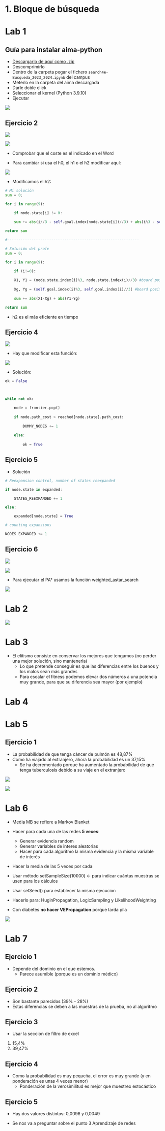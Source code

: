 # 1. Bloque de búsqueda

# Lab 1

## Guía para instalar aima-python

- [Descargarlo de aquí como .zip](https://github.com/aimacode/aima-python)
- Descomprimirlo
- Dentro de la carpeta pegar el fichero `search4e-Busqueda_2023_2024.ipynb` del campus
- Meterlo en la carpeta del aima descargada
- Darle doble click
- Seleccionar el kernel (Python 3.9.10)
- Ejecutar

![](./img/Pasted%20image%2020230920165329.png)

## Ejercicio 2

![](./img/Pasted%20image%2020230920165026.png)

![](./img/Pasted%20image%2020230920165055.png)

- Comprobar que el coste es el indicado en el Word

- Para cambiar si usa el h0, el h1 o el h2 modificar aquí:

![](./img/Pasted%20image%2020230920165644.png)

- Modificamos el h2:

````python
# Mi solución
sum = 0;

for i in range(9):

	if node.state[i] != 0:
	
	sum += abs(i//3 - self.goal.index(node.state[i])//3) + abs(i%3 - self.goal.index(node.state[i])%3)

return sum

#------------------------------------------------------------

# Solución del profe
sum = 0;

for i in range(9):

	if (i!=0):
	
	X1, Y1 = (node.state.index(i)%3, node.state.index(i)//3) #board positions of the i tilde in node.state
	
	Xg, Yg = (self.goal.index(i)%3, self.goal.index(i)//3) #board positions of the i tilde in goal.state
	
	sum += abs(X1-Xg) + abs(Y1-Yg)

return sum
````

- h2 es el más eficiente en tiempo

## Ejercicio 4

![](./img/Pasted%20image%2020230920173558.png)

- Hay que modificar esta función:

![](./img/Pasted%20image%2020230920172003.png)

- Solución:
````python
ok = False

  

while not ok:

	node = frontier.pop()
	
	if node.path_cost > reached[node.state].path_cost:
	
		DUMMY_NODES += 1
	
	else:
	
		ok = True
````

## Ejercicio 5

- Solución
````python
# Reexpansion control, number of states reexpanded

if node.state in expanded:

	STATES_REEXPANDED += 1

else:

	expanded[node.state] = True

# counting expansions

NODES_EXPANDED += 1
````

## Ejercicio 6

![](./img/Pasted%20image%2020230920174343.png)

![](./img/Pasted%20image%2020230920174527.png)

- Para ejecutar el PA* usamos la función weighted_astar_search

![](./img/Pasted%20image%2020230920175226.png)

# Lab 2

![](./img/Pasted%20image%2020230927170000.png)
# Lab 3

- El elitismo consiste en conservar los mejores que tengamos (no perder una mejor solución, sino mantenerla)
	- Lo que pretende conseguir es que las diferencias entre los buenos y los malos sean más grandes
	- Para escalar el fitness podemos elevar dos números a una potencia muy grande, para que su diferencia sea mayor (por ejemplo)

# Lab 4

# Lab 5 

## Ejercicio 1

- La probabilidad de que tenga cáncer de pulmón es 48,87%
- Como ha viajado al extranjero, ahora la probabilidad es un 37,15%
	- Se ha decrementado porque ha aumentado la probabilidad de que tenga tuberculosis debido a su viaje en el extranjero

![](./img/IMG_5699.jpeg)

![](./img/IMG_5700.jpeg)

# Lab 6

- Media MB se refiere a Markov Blanket

- Hacer para cada una de las redes **5 veces**:
	- Generar evidencia random
	- Generar variables de interes aleatorias
	- Hacer  para cada algoritmo la misma evidencia y la misma variable de interés
- Hacer la media de las 5 veces por cada
- Usar método setSampleSize(10000) <- para indicar cuántas muestras se usen para los cálculos
- Usar setSeed() para establecer la misma ejecucion

- Hacerlo para: HuginPropagation, LogicSampling y LikelihoodWeighting

- Con diabetes **no hacer VEPropagation** porque tarda pila

![](./img/Pasted%20image%2020231102174957.png)

# Lab 7

## Ejercicio 1

- Depende del dominio en el que estemos.
	- Parece asumible (porque es un dominio médico)

## Ejercicio 2

- Son bastante parecidos (39% - 28%)
- Estas diferencias se deben a las muestras de la prueba, no al algoritmo

## Ejercicio 3

- Usar la seccion de filtro de excel
1. 15,4%
2. 39,47%

## Ejercicio 4

- Como la probabilidad es muy pequeña, el error es muy grande (y en ponderación es unas 4 veces menor)
	- Ponderación de la verosimilitud es mejor que muestreo estocástico

## Ejercicio 5

- Hay dos valores distintos: 0,0098 y 0,0049

- Se nos va a preguntar sobre el punto 3 Aprendizaje de redes

